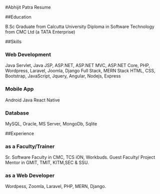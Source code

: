 #Abhijit Patra Resume

##Education

B.Sc Graduate from Calcutta University
Diploma in Software Technology from CMC Ltd (a TATA Enterprise)

##Skills

### Web Development

Java Servlet, Java JSP, 
ASP.NET, ASP.NET MVC, ASP.NET Core, 
PHP, Wordpress, Laravel, Joomla,
Django
Full Stack, MERN Stack
HTML, CSS, Bootstrap,
JavaScript, Jquery, Angular, Nodejs, Express

### Mobile App
Android Java
React Native

### Database
MySQL, Oracle, MS Server, MongoDb, Sqlite

##Experience

### as a Faculty/Trainer
Sr. Software Faculty in CMC, TCS iON, Workbuds.
Guest Faculty/ Project Mentor in GMIT, TMIT, KITM,SEC & SSU.

### as a Web Developer
Wordpess, Zoomla, Laravel, PHP, MERN, Django. 
